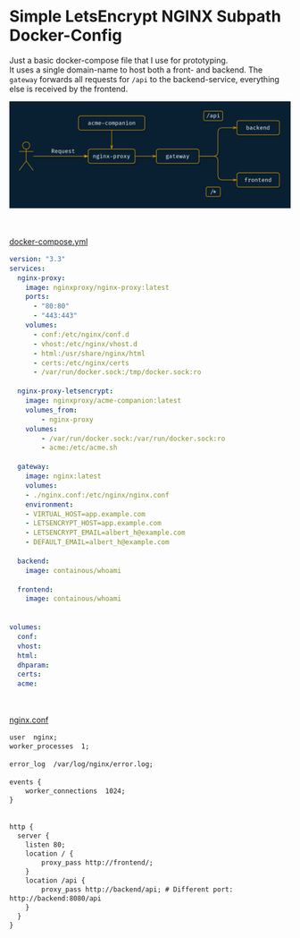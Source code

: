 # Simple LetsEncrypt NGINX Subpath Docker-Config

Just a basic docker-compose file that I use for prototyping.\
It uses a single domain-name to host both a front- and backend. The `gateway` forwards all requests for `/api` to the backend-service, everything else is received by the frontend. 

![A diagram](diagram/diagram.png)


\
\
[docker-compose.yml](docker-compose.yml)


```yaml
version: "3.3"
services:
  nginx-proxy:
    image: nginxproxy/nginx-proxy:latest
    ports:
      - "80:80"
      - "443:443"
    volumes:
      - conf:/etc/nginx/conf.d
      - vhost:/etc/nginx/vhost.d
      - html:/usr/share/nginx/html
      - certs:/etc/nginx/certs
      - /var/run/docker.sock:/tmp/docker.sock:ro

  nginx-proxy-letsencrypt:
    image: nginxproxy/acme-companion:latest
    volumes_from:
        - nginx-proxy
    volumes:
        - /var/run/docker.sock:/var/run/docker.sock:ro
        - acme:/etc/acme.sh

  gateway:
    image: nginx:latest
    volumes:
    - ./nginx.conf:/etc/nginx/nginx.conf
    environment:
    - VIRTUAL_HOST=app.example.com
    - LETSENCRYPT_HOST=app.example.com
    - LETSENCRYPT_EMAIL=albert_h@example.com
    - DEFAULT_EMAIL=albert_h@example.com

  backend:
    image: containous/whoami
  
  frontend:
    image: containous/whoami


volumes:
  conf:
  vhost:
  html:
  dhparam:
  certs:
  acme:
```
\
\
[nginx.conf](nginx.conf)

```nginx
user  nginx;
worker_processes  1;

error_log  /var/log/nginx/error.log;

events {
    worker_connections  1024;
}


http {
  server {
    listen 80;
    location / {
        proxy_pass http://frontend/;
    }
    location /api {
        proxy_pass http://backend/api; # Different port: http://backend:8080/api
    }
  }
}


```
